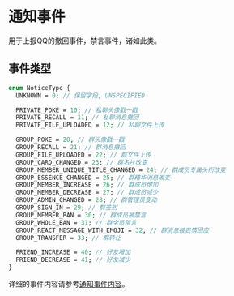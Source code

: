 <!-- This Source Code Form is subject to the terms of the Mozilla Public
   - License, v. 2.0. If a copy of the MPL was not distributed with this
   - file, You can obtain one at https://mozilla.org/MPL/2.0/. -->

# 通知事件

用于上报QQ的撤回事件，禁言事件，诸如此类。

## 事件类型

```protobuf
enum NoticeType {
  UNKNOWN = 0; // 保留字段, UNSPECIFIED

  PRIVATE_POKE = 10; // 私聊头像戳一戳
  PRIVATE_RECALL = 11; // 私聊消息撤回
  PRIVATE_FILE_UPLOADED = 12; // 私聊文件上传

  GROUP_POKE = 20; // 群头像戳一戳
  GROUP_RECALL = 21; // 群消息撤回
  GROUP_FILE_UPLOADED = 22; // 群文件上传
  GROUP_CARD_CHANGED = 23; // 群名片改变
  GROUP_MEMBER_UNIQUE_TITLE_CHANGED = 24; // 群成员专属头衔改变
  GROUP_ESSENCE_CHANGED = 25; // 群精华消息改变
  GROUP_MEMBER_INCREASE = 26; // 群成员增加
  GROUP_MEMBER_DECREASE = 27; // 群成员减少
  GROUP_ADMIN_CHANGED = 28; // 群管理员变动
  GROUP_SIGN_IN = 29; // 群签到
  GROUP_MEMBER_BAN = 30; // 群成员被禁言
  GROUP_WHOLE_BAN = 31; // 群全员禁言
  GROUP_REACT_MESSAGE_WITH_EMOJI = 32; // 群消息被表情回应
  GROUP_TRANSFER = 33; // 群转让

  FRIEND_INCREASE = 40; // 好友增加
  FRIEND_DECREASE = 41; // 好友减少
}
```

详细的事件内容请参考[通知事件内容](/protos/src/main/proto/kritor/event/comm_notice.proto)。